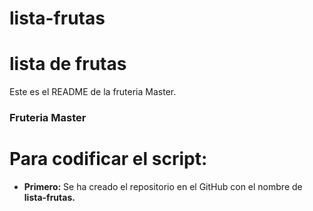# lista-frutas
lista de frutas
===============
Este es el README de la fruteria Master.

### Fruteria Master

Para codificar el script:
=========================
+ **Primero:**
Se ha creado el repositorio en el GitHub con el nombre de __lista-frutas.__

